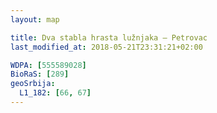 ```yaml
---
layout: map

title: Dva stabla hrasta lužnjaka – Petrovac
last_modified_at: 2018-05-21T23:31:21+02:00

WDPA: [555589028]
BioRaS: [289]
geoSrbija:
  L1_182: [66, 67]
---
```

